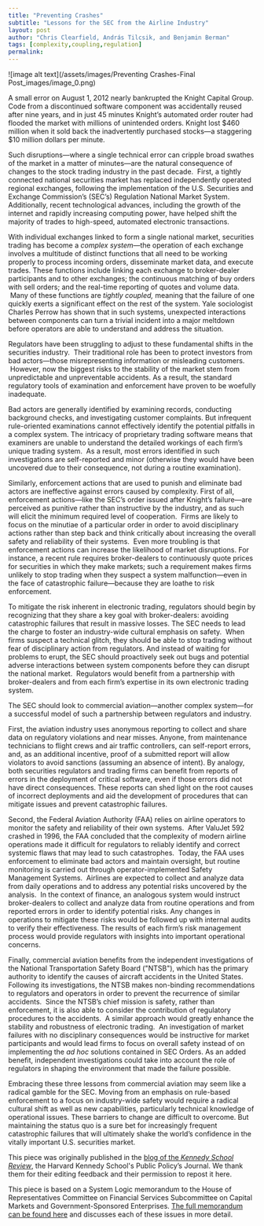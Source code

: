 ```yaml
---
title: "Preventing Crashes"
subtitle: "Lessons for the SEC from the Airline Industry"
layout: post
author: "Chris Clearfield, András Tilcsik, and Benjamin Berman" 
tags: [complexity,coupling,regulation] 
permalink: 
---
```


![image alt text](/assets/images/Preventing Crashes-Final Post_images/image_0.png)

A small error on August 1, 2012 nearly bankrupted the Knight Capital Group. Code from a discontinued software component was accidentally reused after nine years, and in just 45 minutes Knight’s automated order router had flooded the market with millions of unintended orders. Knight lost $460 million when it sold back the inadvertently purchased stocks—a staggering $10 million dollars per minute.

Such disruptions—where a single technical error can cripple broad swathes of the market in a matter of minutes—are the natural consequence of changes to the stock trading industry in the past decade.  First, a tightly connected national securities market has replaced independently operated regional exchanges, following the implementation of the U.S. Securities and Exchange Commission’s (SEC’s) Regulation National Market System. Additionally, recent technological advances, including the growth of the internet and rapidly increasing computing power, have helped shift the majority of trades to high-speed, automated electronic transactions.

With individual exchanges linked to form a single national market, securities trading has become a *complex system*—the operation of each exchange involves a multitude of distinct functions that all need to be working properly to process incoming orders, disseminate market data, and execute trades. These functions include linking each exchange to broker-dealer participants and to other exchanges; the continuous matching of buy orders with sell orders; and the real-time reporting of quotes and volume data.  Many of these functions are *tightly coupled,* meaning that the failure of one quickly exerts a significant effect on the rest of the system. Yale sociologist Charles Perrow has shown that in such systems, unexpected interactions between components can turn a trivial incident into a major meltdown before operators are able to understand and address the situation.

Regulators have been struggling to adjust to these fundamental shifts in the securities industry.  Their traditional role has been to protect investors from bad actors—those misrepresenting information or misleading customers.  However, now the biggest risks to the stability of the market stem from unpredictable and unpreventable accidents. As a result, the standard regulatory tools of examination and enforcement have proven to be woefully inadequate. 

Bad actors are generally identified by examining records, conducting background checks, and investigating customer complaints. But infrequent rule-oriented examinations cannot effectively identify the potential pitfalls in a complex system. The intricacy of proprietary trading software means that examiners are unable to understand the detailed workings of each firm’s unique trading system.  As a result, most errors identified in such investigations are self-reported and minor (otherwise they would have been uncovered due to their consequence, not during a routine examination).    

Similarly, enforcement actions that are used to punish and eliminate bad actors are ineffective against errors caused by complexity. First of all, enforcement actions—like the SEC’s order issued after Knight’s failure—are perceived as punitive rather than instructive by the industry, and as such will elicit the minimum required level of cooperation.  Firms are likely to focus on the minutiae of a particular order in order to avoid disciplinary actions rather than step back and think critically about increasing the overall safety and reliability of their systems.  Even more troubling is that enforcement actions can increase the likelihood of market disruptions. For instance, a recent rule requires broker-dealers to continuously quote prices for securities in which they make markets; such a requirement makes firms unlikely to stop trading when they suspect a system malfunction—even in the face of catastrophic failure—because they are loathe to risk enforcement.

To mitigate the risk inherent in electronic trading, regulators should begin by recognizing that they share a key goal with broker-dealers: avoiding catastrophic failures that result in massive losses. The SEC needs to lead the charge to foster an industry-wide cultural emphasis on safety.  When firms suspect a technical glitch, they should be able to stop trading without fear of disciplinary action from regulators. And instead of waiting for problems to erupt, the SEC should proactively seek out bugs and potential adverse interactions between system components before they can disrupt the national market.  Regulators would benefit from a partnership with broker-dealers and from each firm’s expertise in its own electronic trading system. 

The SEC should look to commercial aviation—another complex system—for a successful model of such a partnership between regulators and industry.  

First, the aviation industry uses anonymous reporting to collect and share data on regulatory violations and near misses. Anyone, from maintenance technicians to flight crews and air traffic controllers, can self-report errors, and, as an additional incentive, proof of a submitted report will allow violators to avoid sanctions (assuming an absence of intent). By analogy, both securities regulators and trading firms can benefit from reports of errors in the deployment of critical software, even if those errors did not have direct consequences. These reports can shed light on the root causes of incorrect deployments and aid the development of procedures that can mitigate issues and prevent catastrophic failures.

Second, the Federal Aviation Authority (FAA) relies on airline operators to monitor the safety and reliability of their own systems.  After ValuJet 592 crashed in 1996, the FAA concluded that the complexity of modern airline operations made it difficult for regulators to reliably identify and correct systemic flaws that may lead to such catastrophes.  Today, the FAA uses enforcement to eliminate bad actors and maintain oversight, but routine monitoring is carried out through operator-implemented Safety Management Systems.  Airlines are expected to collect and analyze data from daily operations and to address any potential risks uncovered by the analysis.  In the context of finance, an analogous system would instruct broker-dealers to collect and analyze data from routine operations and from reported errors in order to identify potential risks. Any changes in operations to mitigate these risks would be followed up with internal audits to verify their effectiveness. The results of each firm’s risk management process would provide regulators with insights into important operational concerns.

Finally, commercial aviation benefits from the independent investigations of the National Transportation Safety Board ("NTSB"), which has the primary authority to identify the causes of aircraft accidents in the United States. Following its investigations, the NTSB makes non-binding recommendations to regulators and operators in order to prevent the recurrence of similar accidents.  Since the NTSB’s chief mission is safety, rather than enforcement, it is also able to consider the contribution of regulatory procedures to the accidents.  A similar approach would greatly enhance the stability and robustness of electronic trading.  An investigation of market failures with no disciplinary consequences would be instructive for market participants and would lead firms to focus on overall safety instead of on implementing the *ad hoc* solutions contained in SEC Orders. As an added benefit, independent investigations could take into account the role of regulators in shaping the environment that made the failure possible. 

Embracing these three lessons from commercial aviation may seem like a radical gamble for the SEC. Moving from an emphasis on rule-based enforcement to a focus on industry-wide safety would require a radical cultural shift as well as new capabilities, particularly technical knowledge of operational issues. These barriers to change are difficult to overcome. But maintaining the status quo is a sure bet for increasingly frequent catastrophic failures that will ultimately shake the world’s confidence in the vitally important U.S. securities market.

This piece was originally published in the [blog of the ](http://harvardkennedyschoolreview.com/?p=1623)*[Kennedy School Review](http://harvardkennedyschoolreview.com/?p=1623)*, the Harvard Kennedy School's Public Policy’s Journal. We thank them for their editing feedback and their permission to repost it here. 

This piece is based on a System Logic memorandum to the House of Representatives Committee on Financial Services Subcommittee on Capital Markets and Government-Sponsored Enterprises. [The full memorandum can be found here](https://s3.amazonaws.com/content.system-logic.com/System+Logic+Memo+to+House+Financial+Services+Subcommittee+on+Capital+Markets.pdf) and discusses each of these issues in more detail.

